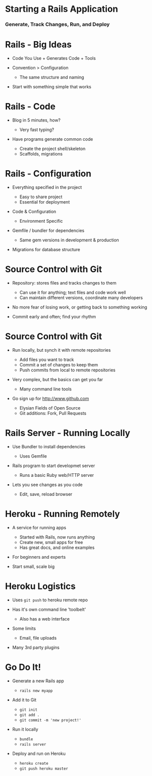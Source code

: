 <!SLIDE subsection>
# Starting a Rails Application

### Generate, Track Changes, Run, and Deploy ###

<!SLIDE bullets>
# Rails - Big Ideas

* Code You Use + Generates Code + Tools

* Convention > Configuration
  * The same structure and naming

* Start with something simple that works


<!SLIDE bullets>
# Rails - Code

* Blog in 5 minutes, how?
  * Very fast typing?

* Have programs generate common code
  * Create the project shell/skeleton
  * Scaffolds, migrations


<!SLIDE bullets>
# Rails - Configuration

* Everything specified in the project
  * Easy to share project
  * Essential for deployment

* Code & Configuration
  * Environment Specific

* Gemfile / bundler for dependencies
  * Same gem versions in development & production

* Migrations for database structure


<!SLIDE bullets>
# Source Control with Git

* Repository: stores files and tracks changes to them
  * Can use it for anything; text files and code work well
  * Can maintain different versions, coordinate many developers

* No more fear of losing work, or getting back to something working

* Commit early and often; find your rhythm


<!SLIDE bullets>
# Source Control with Git

* Run locally, but synch it with remote repositories
  * Add files you want to track
  * Commit a set of changes to keep them
  * Push commits from local to remote repositories

* Very complex, but the basics can get you far
  * Many command line tools

* Go sign up for <http://www.github.com>
  * Elysian Fields of Open Source 
  * Git additions: Fork, Pull Requests

<!SLIDE bullets>
# Rails Server - Running Locally

* Use Bundler to install dependencies
  * Uses Gemfile

* Rails program to start developmet server
  * Runs a basic Ruby web/HTTP server

* Lets you see changes as you code
  * Edit, save, reload browser


<!SLIDE bullets>
# Heroku - Running Remotely

* A service for running apps
  * Started with Rails, now runs anything
  * Create new, small apps for free
  * Has great docs, and online examples

* For beginners and experts

* Start small, scale big


<!SLIDE bullets>
# Heroku Logistics

* Uses `git push` to heroku remote repo

* Has it's own command line 'toolbelt'
  * Also has a web interface

* Some limits
  * Email, file uploads

* Many 3rd party plugins


<!SLIDE bullets>
# Go Do It!

* Generate a new Rails app
  * `rails new myapp`

* Add it to Git
  * `git init`
  * `git add .`  
  * `git commit -m 'new project!'`

* Run it locally
  * `bundle`
  * `rails server`

* Deploy and run on Heroku
  * `heroku create`
  * `git push heroku master`
